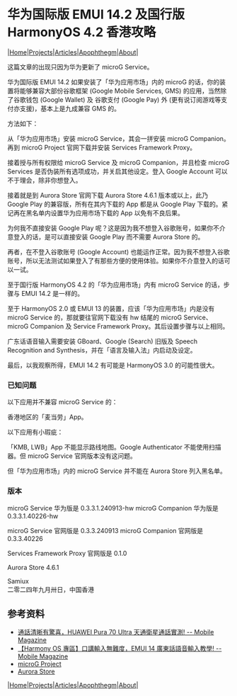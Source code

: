 # 华为国际版 EMUI 14.2 及国行版 HarmonyOS 4.2 香港攻略

|[Home](/README.md)|[Projects](/projects.md)|[Articles](/articles.md)|[Apophthegm](/apophthegm.md)|[About](/about.md)|

这篇文章的出现只因为华为更新了 microG Service。

华为国际版 EMUI 14.2 如果安装了「华为应用市场」内的  microG 的话，你的装置将能够兼容大部份谷歌框架 (Google Mobile Services, GMS) 的应用，当然除了谷歌钱包 (Google Wallet) 及 谷歌支付 (Google Pay) 外 (更有说订阅游戏等支付亦支援)，基本上是九成兼容 GMS 的。

方法如下：

从「华为应用市场」安装 microG Service，其会一拼安装 microG Companion。再到 microG Project 官网下载并安装 Services Framework Proxy。

接着授与所有权限给 microG Service 及 microG Companion，并且检查 microG Services 是否伪装所有选项成功，并关启其他设定。登入 Google Account 可以不于理会，除非你想登入。

接着就是到 Aurora Store 官网下载 Aurora Store 4.6.1 版本或以上，此乃 Google Play 的兼容版，所有在其内下载的 App 都是从 Google Play 下载的。紧记再在黑名单内设置华为应用市场下载的 App 以免有不良后果。

为何我不直接安装 Google Play 呢？这是因为我不想登入谷歌账号，如果你不介意登入的话，是可以直接安装 Google Play 而不需要 Aurora Store 的。

再者，在不登入谷歌账号 (Google Account) 也能运作正常。因为我不想登入谷歌账号，所以无法测试如果登入了有那些方便的使用体验。如果你不介意登入的话可以一试。

至于国行版 HarmonyOS 4.2 的「华为应用市场」内有 microG Service 的话，步骤与 EMUI 14.2 是一样的。

至于 HarmonyOS 2.0 或 EMUI 13 的装置，应该「华为应用市场」内是没有 microG Service 的，那就要往官网下载没有 hw 结尾的 microG Service、microG Companion 及 Service Framework Proxy。其后设置步骤与以上相同。

广东话语音输入需要安装 GBoard、Google (Search) 旧版及 Speech Recognition and Synthesis，并在「语言及输入法」内启动及设定。

最后，以我观察所得，EMUI 14.2 有可能是 HarmonyOS 3.0 的可能性很大。

### 已知问题

以下应用并不兼容 microG Service 的：

香港地区的「麦当劳」App。

以下应用有小瑕疵：

「KMB, LWB」App 不能显示路线地图。Google Authenticator 不能使用扫描器。但 microG Service 官网版本没有这问题。

但「华为应用市场」内的 microG Service 并不能在 Aurora Store 列入黑名单。

### 版本

microG Service 华为版是 0.3.3.1.240913-hw
microG Companion 华为版是 0.3.3.1.40226-hw

microG Service 官网版是 0.3.3.240913
microG Companion 官网版是 0.3.3.40226

Services Framework Proxy 官网版是 0.1.0

Aurora Store 4.6.1

Samiux    
二零二四年九月卅日，中国香港            


## 参考资料

- [通話清晰有驚喜，HUAWEI Pura 70 Ultra 天通衛星通話實測! -- Mobile Magazine](https://www.mobilemagazinehk.com/2024/08/huawei-pura-70-ultra-tiantong-satellite-service-test.html)  
- [【Harmony OS 專區】口講輸入無難度，EMUI 14 廣東話語音輸入教學! -- Mobile Magazine](https://www.mobilemagazinehk.com/2024/08/harmony-os-emui-14-microsoft-swiftkey-ai-keyboard.html)  
- [microG Project](https://microg.org/download.html)    
- [Aurora Store](https://f-droid.org/packages/com.aurora.store)  

|[Home](/README.md)|[Projects](/projects.md)|[Articles](/articles.md)|[Apophthegm](/apophthegm.md)|[About](/about.md)|
